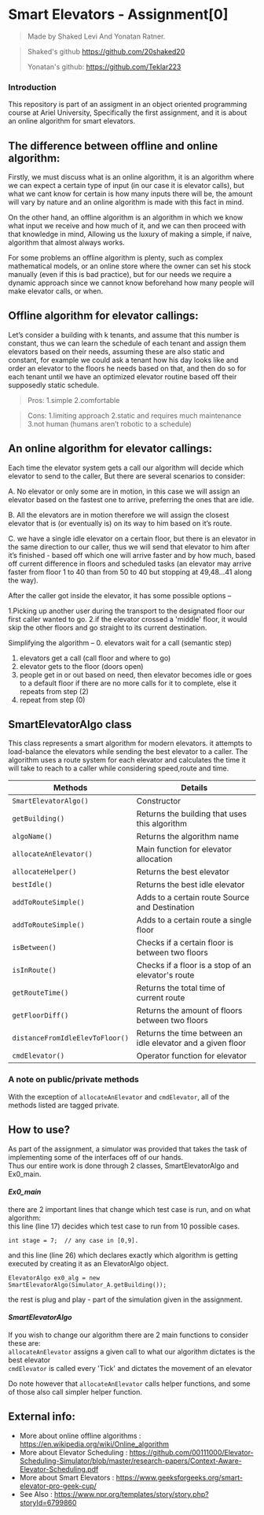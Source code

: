 # Smart Elevators - Assignment[0]

> Made by Shaked Levi And Yonatan Ratner.

>Shaked's github https://github.com/20shaked20
>
>Yonatan's github: https://github.com/Teklar223

### Introduction
This repository is part of an assigment in an object oriented programming course at Ariel University,
Specifically the first assignment, and it is about an online algorithm for smart elevators.

## The difference between offline and online algorithm:

Firstly, we must discuss what is an online algorithm, it is an algorithm where we can expect a certain type of input (in our case it is elevator calls),
but what we cant know for certain is how many inputs there will be, the amount will vary by nature and an online algorithm is made with this fact in mind.

On the other hand, an offline algorithm is an algorithm in which we know what input we receive and how much of it, and we can then proceed with that knowledge in mind,
Allowing us the luxury of making a simple, if naive, algorithm that almost always works.

For some problems an offline algorithm is plenty, such as complex mathematical models, or an online store where the owner can set his stock manually (even if this is bad practice), but for our needs we require a dynamic approach since we cannot know beforehand how many people will make elevator calls, or when.



## Offline algorithm for elevator callings:
Let’s consider a building with k tenants, and assume that this number is constant, thus we can learn the schedule of each tenant and assign them elevators based on their needs, assuming these are also static and constant, for example we could ask a tenant how his day looks like and order an elevator to the floors he needs based on that, and then do so for each tenant until we have an optimized elevator routine based off their supposedly static schedule.

>Pros:
            1.simple
            2.comfortable
            
>Cons:
            1.limiting approach
            2.static and requires much maintenance
            3.not human (humans aren’t robotic to a schedule)
 


## An online algorithm for elevator callings:

Each time the elevator system gets a call our algorithm will decide which elevator to send to the caller,
But there are several scenarios to consider:

A. No elevator or only some are in motion, in this case we will assign an elevator based on the fastest one to arrive, preferring the ones that are idle.

B. All the elevators are in motion therefore we will assign the closest elevator that is (or eventually is) on its way to him based on it’s route.

C. we have a single idle elevator on a certain floor, but there is an elevator in the same direction to our caller, thus we will send that elevator to him after it’s finished - based off which one will arrive faster and by how much, based off current difference in floors and scheduled tasks (an elevator may arrive faster from floor 1 to 40 than from 50 to 40 but stopping at 49,48...41 along the way).

After the caller got inside the elevator, it has some possible options –

1.Picking up another user during the transport to the designated floor our first caller wanted to go.
2.if the elevator crossed a 'middle' floor, it would skip the other floors and go straight to its current destination.

Simplifying the algorithm –
0. elevators wait for a call (semantic step)
1. elevators get a call (call floor and where to go)
2. elevator gets to the floor (doors open)
3. people get in or out based on need, then elevator becomes idle or goes to a default floor if there are no more calls for it to complete, else it repeats from step (2)
4. repeat from step (0)
 
 
 
 


## SmartElevatorAlgo class
This class represents a smart algorithm for modern elevators. it attempts to load-balance the elevators while sending the best elevator to a caller.
The algorithm uses a route system for each elevator and calculates the time it will take to reach to a caller while considering speed,route and time.

| **Methods**      |    **Details**        |
|-----------------|-----------------------|
| `SmartElevatorAlgo()` | Constructor |
| `getBuilding()` | Returns the building that uses this algorithm |
| `algoName()` | Returns the algorithm name |
| `allocateAnElevator()` | Main function for elevator allocation |
| `allocateHelper()` | Returns the best elevator |
| `bestIdle()` | Returns the best idle elevator |
| `addToRouteSimple()` | Adds to a certain route Source and Destination |
| `addToRouteSimple()` | Adds to a certain route a single floor |
| `isBetween()` | Checks if a certain floor is between two floors |
| `isInRoute()` | Checks if a floor is a stop of an elevator's route |
| `getRouteTime()` | Returns the total time of current route |
| `getFloorDiff()` | Returns the amount of floors between two floors |
| `distanceFromIdleElevToFloor()` | Returns the time between an idle elevator and a given floor |
| `cmdElevator()` | Operator function for elevator |


### A note on public/private methods 
With the exception of ``` allocateAnElevator ``` and ``` cmdElevator ```, all of the methods listed are tagged private.



## How to use?

As part of the assignment, a simulator was provided that takes the task of implementing some of the interfaces off of our hands. </br>
Thus our entire work is done through 2 classes, SmartElevatorAlgo and Ex0_main.

#### *Ex0_main*
there are 2 important lines that change which test case is run, and on what algorithm: </br>
this line (line 17) decides which test case to run from 10 possible cases. </br>
```
int stage = 7;  // any case in [0,9]. 
```
and this line (line 26) which declares exactly which algorithm is getting executed by creating it as an ElevatorAlgo object. </br>
```
ElevatorAlgo ex0_alg = new SmartElevatorAlgo(Simulator_A.getBuilding());
```

the rest is plug and play - part of the simulation given in the assignment.

#### *SmartElevatorAlgo*

If you wish to change our algorithm there are 2 main functions to consider these are: </br>
``` allocateAnElevator ``` assigns a given call to what our algorithm dictates is the best elevator </br>
``` cmdElevator ``` is called every 'Tick' and dictates the movement of an elevator

Do note however that ``` allocateAnElevator ``` calls helper functions, and some of those also call simpler helper function.

## External info:
- More about online offline algorithms : https://en.wikipedia.org/wiki/Online_algorithm
- More about Elevator Scheduling : https://github.com/00111000/Elevator-Scheduling-Simulator/blob/master/research-papers/Context-Aware-Elevator-Scheduling.pdf
- More about Smart Elevators : https://www.geeksforgeeks.org/smart-elevator-pro-geek-cup/
- See Also                   : https://www.npr.org/templates/story/story.php?storyId=6799860
